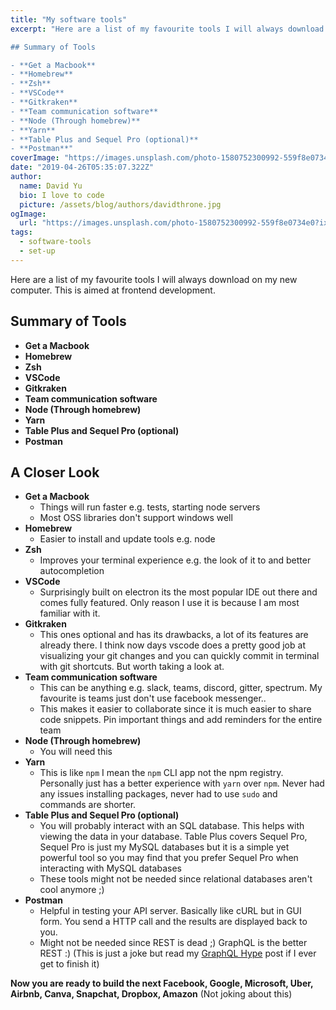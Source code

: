 ```yaml
---
title: "My software tools"
excerpt: "Here are a list of my favourite tools I will always download on my new computer. This is aimed at frontend development.

## Summary of Tools

- **Get a Macbook**
- **Homebrew**
- **Zsh**
- **VSCode**
- **Gitkraken**
- **Team communication software**
- **Node (Through homebrew)**
- **Yarn**
- **Table Plus and Sequel Pro (optional)**
- **Postman**"
coverImage: "https://images.unsplash.com/photo-1580752300992-559f8e0734e0?ixlib=rb-1.2.1&ixid=eyJhcHBfaWQiOjEyMDd9&auto=format&fit=crop&w=634&q-60"
date: "2019-04-26T05:35:07.322Z"
author:
  name: David Yu
  bio: I love to code
  picture: /assets/blog/authors/davidthrone.jpg
ogImage:
  url: "https://images.unsplash.com/photo-1580752300992-559f8e0734e0?ixlib=rb-1.2.1&ixid=eyJhcHBfaWQiOjEyMDd9&auto=format&fit=crop&w=634&q-60"
tags:
  - software-tools
  - set-up
---
```


Here are a list of my favourite tools I will always download on my new computer. This is aimed at frontend development.

## Summary of Tools

- **Get a Macbook**
- **Homebrew**
- **Zsh**
- **VSCode**
- **Gitkraken**
- **Team communication software**
- **Node (Through homebrew)**
- **Yarn**
- **Table Plus and Sequel Pro (optional)**
- **Postman**

## A Closer Look

- **Get a Macbook**
  - Things will run faster e.g. tests, starting node servers
  - Most OSS libraries don't support windows well
- **Homebrew**
  - Easier to install and update tools e.g. node
- **Zsh**
  - Improves your terminal experience e.g. the look of it to and better autocompletion
- **VSCode**
  - Surprisingly built on electron its the most popular IDE out there and comes fully featured. Only reason I use it is because I am most familiar with it.
- **Gitkraken**
  - This ones optional and has its drawbacks, a lot of its features are already there. I think now days vscode does a pretty good job at visualizing your git changes and you can quickly commit in terminal with git shortcuts. But worth taking a look at.
- **Team communication software**
  - This can be anything e.g. slack, teams, discord, gitter, spectrum. My favourite is teams just don't use facebook messenger..
  - This makes it easier to collaborate since it is much easier to share code snippets. Pin important things and add reminders for the entire team
- **Node (Through homebrew)**
  - You will need this
- **Yarn**
  - This is like `npm` I mean the `npm` CLI app not the npm registry. Personally just has a better experience with `yarn` over `npm`. Never had any issues installing packages, never had to use `sudo` and commands are shorter.
- **Table Plus and Sequel Pro (optional)**
  - You will probably interact with an SQL database. This helps with viewing the data in your database. Table Plus covers Sequel Pro, Sequel Pro is just my MySQL databases but it is a simple yet powerful tool so you may find that you prefer Sequel Pro when interacting with MySQL databases
  - These tools might not be needed since relational databases aren't cool anymore ;)
- **Postman**
  - Helpful in testing your API server. Basically like cURL but in GUI form. You send a HTTP call and the results are displayed back to you.
  - Might not be needed since REST is dead ;) GraphQL is the better REST :) (This is just a joke but read my [GraphQL Hype](/graphql-hype) post if I ever get to finish it)

**Now you are ready to build the next Facebook, Google, Microsoft, Uber, Airbnb, Canva, Snapchat, Dropbox, Amazon** (Not joking about this)
